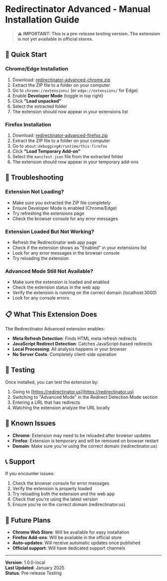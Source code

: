 # Redirectinator Advanced - Manual Installation Guide

> **⚠️ IMPORTANT: This is a pre-release testing version. The extension is not yet available in official stores.**

## 🚀 Quick Start

### Chrome/Edge Installation
1. Download: [redirectinator-advanced-chrome.zip](redirectinator-advanced-chrome.zip)
2. Extract the ZIP file to a folder on your computer
3. Go to `chrome://extensions/` (or `edge://extensions/` for Edge)
4. Enable **Developer Mode** (toggle in top right)
5. Click **"Load unpacked"**
6. Select the extracted folder
7. The extension should now appear in your extensions list

### Firefox Installation
1. Download: [redirectinator-advanced-firefox.zip](redirectinator-advanced-firefox.zip)
2. Extract the ZIP file to a folder on your computer
3. Go to `about:debugging#/runtime/this-firefox`
4. Click **"Load Temporary Add-on"**
5. Select the `manifest.json` file from the extracted folder
6. The extension should now appear in your temporary add-ons

## 🔧 Troubleshooting

### Extension Not Loading?
- Make sure you extracted the ZIP file completely
- Ensure Developer Mode is enabled (Chrome/Edge)
- Try refreshing the extensions page
- Check the browser console for any error messages

### Extension Loaded But Not Working?
- Refresh the Redirectinator web app page
- Check if the extension shows as "Enabled" in your extensions list
- Look for any error messages in the browser console
- Try reloading the extension

### Advanced Mode Still Not Available?
- Make sure the extension is loaded and enabled
- Check the extension status in the web app
- Verify the extension is running on the correct domain (localhost:3000)
- Look for any console errors

## 📋 What This Extension Does

The Redirectinator Advanced extension enables:
- **Meta Refresh Detection**: Finds HTML meta refresh redirects
- **JavaScript Redirect Detection**: Catches JavaScript-based redirects
- **Local Processing**: All analysis happens in your browser
- **No Server Costs**: Completely client-side operation

## 🧪 Testing

Once installed, you can test the extension by:
1. Going to [https://redirectinator.us](https://redirectinator.us)
2. Switching to "Advanced Mode" in the Redirect Detection Mode section
3. Entering a URL that has redirects
4. Watching the extension analyze the URL locally

## 🚨 Known Issues

- **Chrome**: Extension may need to be reloaded after browser updates
- **Firefox**: Extension is temporary and will be removed on browser restart
- **Domain**: Make sure you're using the correct domain (redirectinator.us)

## 📞 Support

If you encounter issues:
1. Check the browser console for error messages
2. Verify the extension is properly loaded
3. Try reloading both the extension and the web app
4. Check that you're using the latest version
5. Ensure you're on the correct domain (redirectinator.us)

## 🔮 Future Plans

- **Chrome Web Store**: Will be available for easy installation
- **Firefox Add-ons**: Will be available in the official store
- **Auto-updates**: Will receive automatic updates once published
- **Official support**: Will have dedicated support channels

---

**Version**: 1.0.0-local  
**Last Updated**: January 2025  
**Status**: Pre-release Testing
